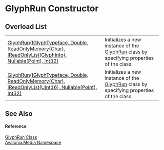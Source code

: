 # GlyphRun Constructor


## Overload List
<table>
<tr>
<td><a href="M_Avalonia_Media_GlyphRun__ctor">GlyphRun(IGlyphTypeface, Double, ReadOnlyMemory(Char), IReadOnlyList(GlyphInfo), Nullable(Point), Int32)</a></td>
<td>Initializes a new instance of the <a href="T_Avalonia_Media_GlyphRun">GlyphRun</a> class by specifying properties of the class.</td>
</tr>
<tr>
<td><a href="M_Avalonia_Media_GlyphRun__ctor_1">GlyphRun(IGlyphTypeface, Double, ReadOnlyMemory(Char), IReadOnlyList(UInt16), Nullable(Point), Int32)</a></td>
<td>Initializes a new instance of the <a href="T_Avalonia_Media_GlyphRun">GlyphRun</a> class by specifying properties of the class.</td>
</tr>
</table>

## See Also


#### Reference
<a href="T_Avalonia_Media_GlyphRun">GlyphRun Class</a>  
<a href="N_Avalonia_Media">Avalonia.Media Namespace</a>  

